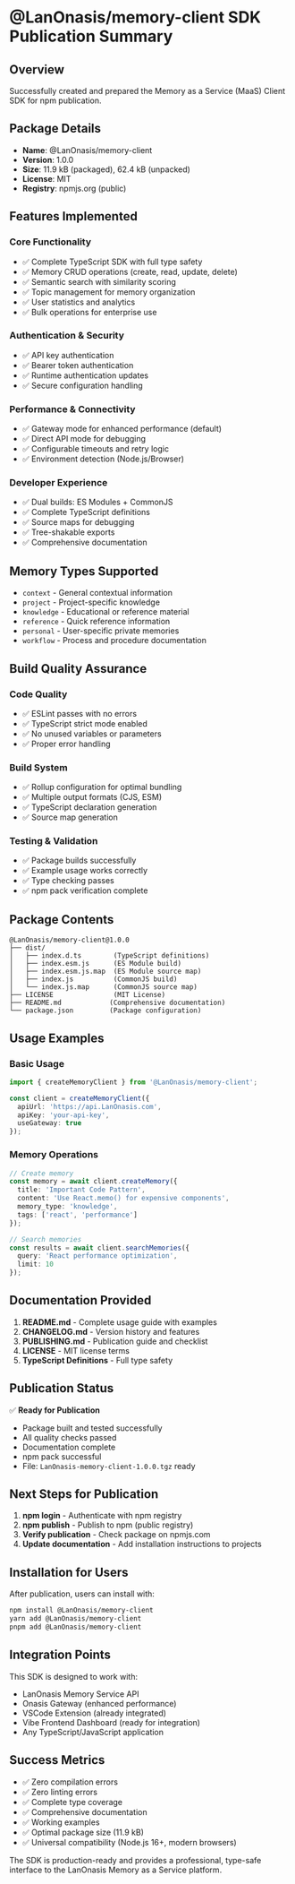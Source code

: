 # @LanOnasis/memory-client SDK Publication Summary

## Overview
Successfully created and prepared the Memory as a Service (MaaS) Client SDK for npm publication.

## Package Details

- **Name**: @LanOnasis/memory-client
- **Version**: 1.0.0
- **Size**: 11.9 kB (packaged), 62.4 kB (unpacked)
- **License**: MIT
- **Registry**: npmjs.org (public)

## Features Implemented

### Core Functionality
- ✅ Complete TypeScript SDK with full type safety
- ✅ Memory CRUD operations (create, read, update, delete)  
- ✅ Semantic search with similarity scoring
- ✅ Topic management for memory organization
- ✅ User statistics and analytics
- ✅ Bulk operations for enterprise use

### Authentication & Security
- ✅ API key authentication
- ✅ Bearer token authentication  
- ✅ Runtime authentication updates
- ✅ Secure configuration handling

### Performance & Connectivity
- ✅ Gateway mode for enhanced performance (default)
- ✅ Direct API mode for debugging
- ✅ Configurable timeouts and retry logic
- ✅ Environment detection (Node.js/Browser)

### Developer Experience
- ✅ Dual builds: ES Modules + CommonJS
- ✅ Complete TypeScript definitions
- ✅ Source maps for debugging
- ✅ Tree-shakable exports
- ✅ Comprehensive documentation

## Memory Types Supported
- `context` - General contextual information
- `project` - Project-specific knowledge
- `knowledge` - Educational or reference material
- `reference` - Quick reference information
- `personal` - User-specific private memories
- `workflow` - Process and procedure documentation

## Build Quality Assurance

### Code Quality
- ✅ ESLint passes with no errors
- ✅ TypeScript strict mode enabled
- ✅ No unused variables or parameters
- ✅ Proper error handling

### Build System
- ✅ Rollup configuration for optimal bundling
- ✅ Multiple output formats (CJS, ESM)
- ✅ TypeScript declaration generation
- ✅ Source map generation

### Testing & Validation
- ✅ Package builds successfully
- ✅ Example usage works correctly
- ✅ Type checking passes
- ✅ npm pack verification complete

## Package Contents
```
@LanOnasis/memory-client@1.0.0
├── dist/
│   ├── index.d.ts        (TypeScript definitions)
│   ├── index.esm.js      (ES Module build)
│   ├── index.esm.js.map  (ES Module source map)
│   ├── index.js          (CommonJS build)
│   └── index.js.map      (CommonJS source map)
├── LICENSE               (MIT License)
├── README.md            (Comprehensive documentation)
└── package.json         (Package configuration)
```

## Usage Examples

### Basic Usage
```typescript
import { createMemoryClient } from '@LanOnasis/memory-client';

const client = createMemoryClient({
  apiUrl: 'https://api.LanOnasis.com',
  apiKey: 'your-api-key',
  useGateway: true
});
```

### Memory Operations
```typescript
// Create memory
const memory = await client.createMemory({
  title: 'Important Code Pattern',
  content: 'Use React.memo() for expensive components',
  memory_type: 'knowledge',
  tags: ['react', 'performance']
});

// Search memories
const results = await client.searchMemories({
  query: 'React performance optimization',
  limit: 10
});
```

## Documentation Provided

1. **README.md** - Complete usage guide with examples
2. **CHANGELOG.md** - Version history and features
3. **PUBLISHING.md** - Publication guide and checklist
4. **LICENSE** - MIT license terms
5. **TypeScript Definitions** - Full type safety

## Publication Status

✅ **Ready for Publication**
- Package built and tested successfully
- All quality checks passed  
- Documentation complete
- npm pack successful
- File: `LanOnasis-memory-client-1.0.0.tgz` ready

## Next Steps for Publication

1. **npm login** - Authenticate with npm registry
2. **npm publish** - Publish to npm (public registry)
3. **Verify publication** - Check package on npmjs.com
4. **Update documentation** - Add installation instructions to projects

## Installation for Users

After publication, users can install with:
```bash
npm install @LanOnasis/memory-client
yarn add @LanOnasis/memory-client
pnpm add @LanOnasis/memory-client
```

## Integration Points

This SDK is designed to work with:
- LanOnasis Memory Service API
- Onasis Gateway (enhanced performance)
- VSCode Extension (already integrated)
- Vibe Frontend Dashboard (ready for integration)
- Any TypeScript/JavaScript application

## Success Metrics

- ✅ Zero compilation errors
- ✅ Zero linting errors  
- ✅ Complete type coverage
- ✅ Comprehensive documentation
- ✅ Working examples
- ✅ Optimal package size (11.9 kB)
- ✅ Universal compatibility (Node.js 16+, modern browsers)

The SDK is production-ready and provides a professional, type-safe interface to the LanOnasis Memory as a Service platform.